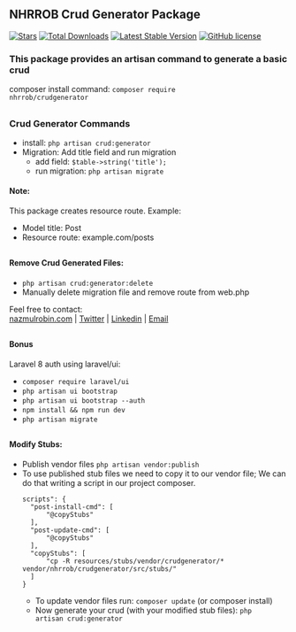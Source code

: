 ## NHRROB Crud Generator Package

<p align="left">
<a href="https://github.com/nhrrob/crudgenerator/stargazers"><img src="https://img.shields.io/github/stars/nhrrob/crudgenerator?style=flat-square" alt="Stars"></a>
<a href="https://packagist.org/packages/nhrrob/crudgenerator"><img src="https://img.shields.io/packagist/dt/nhrrob/crudgenerator.svg?style=flat-square" alt="Total Downloads"></a>
<a href="https://packagist.org/packages/nhrrob/crudgenerator"><img src="https://img.shields.io/packagist/v/nhrrob/crudgenerator" alt="Latest Stable Version"></a>
<a href="https://github.com/nhrrob/crudgenerator/blob/master/LICENSE.md"><img alt="GitHub license" src="https://img.shields.io/github/license/nhrrob/crudgenerator"></a>
</p>

### This package provides an artisan command to generate a basic crud

composer install command: 
<code>composer require nhrrob/crudgenerator</code>

## 

### Crud Generator Commands
- install: <code>php artisan crud:generator</code>
- Migration: Add title field and run migration
   - add field: <code>$table->string('title');</code>
   - run migration: <code>php artisan migrate</code>

#### Note: 
This package creates resource route.
Example:
- Model title: Post
- Resource route: example.com/posts 

## 
#### Remove Crud Generated Files:
- <code>php artisan crud:generator:delete</code>
- Manually delete migration file and remove route from web.php


Feel free to contact:  
<a href="https://www.nazmulrobin.com/">nazmulrobin.com</a> | <a href="https://twitter.com/nhr_rob">Twitter</a> | <a href="https://www.linkedin.com/in/nhrrob/">Linkedin</a> | <a href="mailto:robin.sust08@gmail.com">Email</a>


## 
#### Bonus 
Laravel 8 auth using laravel/ui:
- <code>composer require laravel/ui</code>
- <code>php artisan ui bootstrap</code>
- <code>php artisan ui bootstrap --auth</code>
- <code>npm install && npm run dev</code>
- <code>php artisan migrate</code>

## 

#### Modify Stubs:
- Publish vendor files <code>php artisan vendor:publish</code>
- To use published stub files we need to copy it to our vendor file; 
  We can do that writing a script in our project composer. 
  ```
  scripts": {
    "post-install-cmd": [
        "@copyStubs"
    ],
    "post-update-cmd": [
        "@copyStubs"
    ],
    "copyStubs": [
        "cp -R resources/stubs/vendor/crudgenerator/* vendor/nhrrob/crudgenerator/src/stubs/"
    ]
  }
  ``` 
  - To update vendor files run: <code>composer update</code> (or composer install)
  - Now generate your crud (with your modified stub files): 
   <code>php artisan crud:generator</code>
